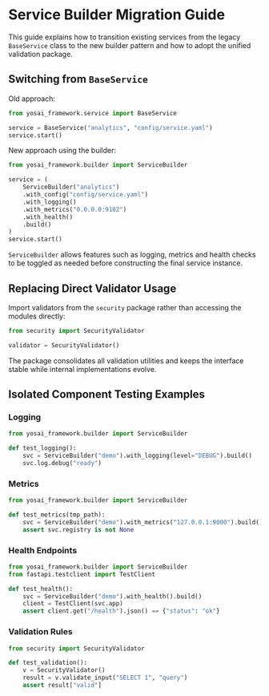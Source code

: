 # Service Builder Migration Guide

This guide explains how to transition existing services from the
legacy `BaseService` class to the new builder pattern and how to adopt
the unified validation package.

## Switching from `BaseService`

Old approach:
```python
from yosai_framework.service import BaseService

service = BaseService("analytics", "config/service.yaml")
service.start()
```

New approach using the builder:
```python
from yosai_framework.builder import ServiceBuilder

service = (
    ServiceBuilder("analytics")
    .with_config("config/service.yaml")
    .with_logging()
    .with_metrics("0.0.0.0:9102")
    .with_health()
    .build()
)
service.start()
```

`ServiceBuilder` allows features such as logging, metrics and health
checks to be toggled as needed before constructing the final service
instance.

## Replacing Direct Validator Usage

Import validators from the `security` package rather than accessing the
modules directly:

```python
from security import SecurityValidator

validator = SecurityValidator()
```

The package consolidates all validation utilities and keeps the
interface stable while internal implementations evolve.

## Isolated Component Testing Examples

### Logging
```python
from yosai_framework.builder import ServiceBuilder

def test_logging():
    svc = ServiceBuilder("demo").with_logging(level="DEBUG").build()
    svc.log.debug("ready")
```

### Metrics
```python
from yosai_framework.builder import ServiceBuilder

def test_metrics(tmp_path):
    svc = ServiceBuilder("demo").with_metrics("127.0.0.1:9000").build()
    assert svc.registry is not None
```

### Health Endpoints
```python
from yosai_framework.builder import ServiceBuilder
from fastapi.testclient import TestClient

def test_health():
    svc = ServiceBuilder("demo").with_health().build()
    client = TestClient(svc.app)
    assert client.get("/health").json() == {"status": "ok"}
```

### Validation Rules
```python
from security import SecurityValidator

def test_validation():
    v = SecurityValidator()
    result = v.validate_input("SELECT 1", "query")
    assert result["valid"]
```
